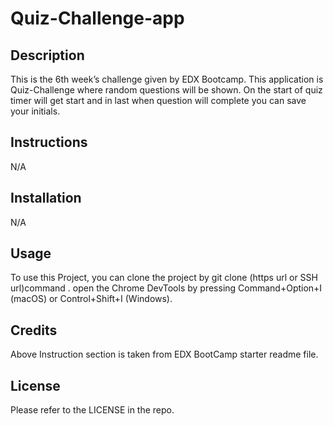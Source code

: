 # Quiz-Challenge-app

## Description

This is the 6th week’s challenge given by EDX Bootcamp. This application is Quiz-Challenge where random questions will be shown. On the start of quiz timer will get start and in last when question will complete you can save your initials.

## Instructions

N/A

## Installation

N/A

## Usage

To use this Project, you can clone the project by git clone (https url or SSH url)command . open the Chrome DevTools by pressing Command+Option+I (macOS) or Control+Shift+I (Windows).

## Credits

Above Instruction section is taken from EDX BootCamp starter readme file.

## License

Please refer to the LICENSE in the repo.
